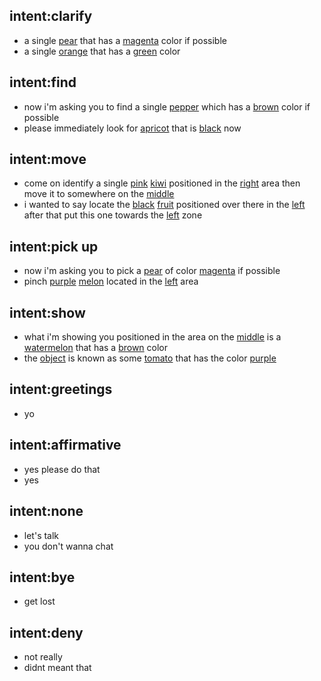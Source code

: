 ## intent:clarify
- a single [pear](object_name) that has a [magenta](object_color) color if possible
- a single [orange](object_name) that has a [green](object_color) color

## intent:find
- now i'm asking you to find a single [pepper](object_name) which has a [brown](object_color) color if possible
- please immediately look for [apricot](object_name) that is [black](object_color) now

## intent:move
- come on identify a single [pink](object_color) [kiwi](object_name) positioned in the [right](placement) area then move it to somewhere on the [middle](placement)
- i wanted to say locate the [black](object_color) [fruit](undefined_object) positioned over there in the [left](placement) after that put this one towards the [left](placement) zone

## intent:pick up
- now i'm asking you to pick a [pear](object_name) of color [magenta](object_color) if possible
- pinch [purple](object_color) [melon](object_name) located in the [left](placement) area

## intent:show
- what i'm showing you positioned in the area on the [middle](placement) is a [watermelon](object_name) that has a [brown](object_color) color
- the [object](undefined_object) is known as some [tomato](object_name) that has the color [purple](object_color)

## intent:greetings
- yo

## intent:affirmative
- yes please do that
- yes

## intent:none
- let's talk
- you don't wanna chat

## intent:bye
- get lost

## intent:deny
- not really
- didnt meant that
